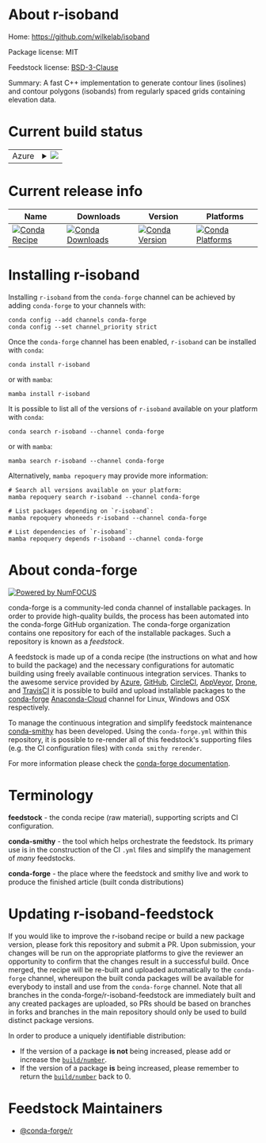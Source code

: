 About r-isoband
===============

Home: https://github.com/wilkelab/isoband

Package license: MIT

Feedstock license: [BSD-3-Clause](https://github.com/conda-forge/r-isoband-feedstock/blob/main/LICENSE.txt)

Summary: A fast C++ implementation to generate contour lines (isolines) and contour polygons (isobands) from regularly spaced grids containing elevation data.

Current build status
====================


<table>
    
  <tr>
    <td>Azure</td>
    <td>
      <details>
        <summary>
          <a href="https://dev.azure.com/conda-forge/feedstock-builds/_build/latest?definitionId=9234&branchName=main">
            <img src="https://dev.azure.com/conda-forge/feedstock-builds/_apis/build/status/r-isoband-feedstock?branchName=main">
          </a>
        </summary>
        <table>
          <thead><tr><th>Variant</th><th>Status</th></tr></thead>
          <tbody><tr>
              <td>linux_64_r_base4.1</td>
              <td>
                <a href="https://dev.azure.com/conda-forge/feedstock-builds/_build/latest?definitionId=9234&branchName=main">
                  <img src="https://dev.azure.com/conda-forge/feedstock-builds/_apis/build/status/r-isoband-feedstock?branchName=main&jobName=linux&configuration=linux_64_r_base4.1" alt="variant">
                </a>
              </td>
            </tr><tr>
              <td>linux_64_r_base4.2</td>
              <td>
                <a href="https://dev.azure.com/conda-forge/feedstock-builds/_build/latest?definitionId=9234&branchName=main">
                  <img src="https://dev.azure.com/conda-forge/feedstock-builds/_apis/build/status/r-isoband-feedstock?branchName=main&jobName=linux&configuration=linux_64_r_base4.2" alt="variant">
                </a>
              </td>
            </tr><tr>
              <td>linux_aarch64_r_base4.1</td>
              <td>
                <a href="https://dev.azure.com/conda-forge/feedstock-builds/_build/latest?definitionId=9234&branchName=main">
                  <img src="https://dev.azure.com/conda-forge/feedstock-builds/_apis/build/status/r-isoband-feedstock?branchName=main&jobName=linux&configuration=linux_aarch64_r_base4.1" alt="variant">
                </a>
              </td>
            </tr><tr>
              <td>linux_aarch64_r_base4.2</td>
              <td>
                <a href="https://dev.azure.com/conda-forge/feedstock-builds/_build/latest?definitionId=9234&branchName=main">
                  <img src="https://dev.azure.com/conda-forge/feedstock-builds/_apis/build/status/r-isoband-feedstock?branchName=main&jobName=linux&configuration=linux_aarch64_r_base4.2" alt="variant">
                </a>
              </td>
            </tr><tr>
              <td>linux_ppc64le_r_base4.1</td>
              <td>
                <a href="https://dev.azure.com/conda-forge/feedstock-builds/_build/latest?definitionId=9234&branchName=main">
                  <img src="https://dev.azure.com/conda-forge/feedstock-builds/_apis/build/status/r-isoband-feedstock?branchName=main&jobName=linux&configuration=linux_ppc64le_r_base4.1" alt="variant">
                </a>
              </td>
            </tr><tr>
              <td>linux_ppc64le_r_base4.2</td>
              <td>
                <a href="https://dev.azure.com/conda-forge/feedstock-builds/_build/latest?definitionId=9234&branchName=main">
                  <img src="https://dev.azure.com/conda-forge/feedstock-builds/_apis/build/status/r-isoband-feedstock?branchName=main&jobName=linux&configuration=linux_ppc64le_r_base4.2" alt="variant">
                </a>
              </td>
            </tr><tr>
              <td>osx_64_r_base4.1</td>
              <td>
                <a href="https://dev.azure.com/conda-forge/feedstock-builds/_build/latest?definitionId=9234&branchName=main">
                  <img src="https://dev.azure.com/conda-forge/feedstock-builds/_apis/build/status/r-isoband-feedstock?branchName=main&jobName=osx&configuration=osx_64_r_base4.1" alt="variant">
                </a>
              </td>
            </tr><tr>
              <td>osx_64_r_base4.2</td>
              <td>
                <a href="https://dev.azure.com/conda-forge/feedstock-builds/_build/latest?definitionId=9234&branchName=main">
                  <img src="https://dev.azure.com/conda-forge/feedstock-builds/_apis/build/status/r-isoband-feedstock?branchName=main&jobName=osx&configuration=osx_64_r_base4.2" alt="variant">
                </a>
              </td>
            </tr><tr>
              <td>osx_arm64_r_base4.1</td>
              <td>
                <a href="https://dev.azure.com/conda-forge/feedstock-builds/_build/latest?definitionId=9234&branchName=main">
                  <img src="https://dev.azure.com/conda-forge/feedstock-builds/_apis/build/status/r-isoband-feedstock?branchName=main&jobName=osx&configuration=osx_arm64_r_base4.1" alt="variant">
                </a>
              </td>
            </tr><tr>
              <td>osx_arm64_r_base4.2</td>
              <td>
                <a href="https://dev.azure.com/conda-forge/feedstock-builds/_build/latest?definitionId=9234&branchName=main">
                  <img src="https://dev.azure.com/conda-forge/feedstock-builds/_apis/build/status/r-isoband-feedstock?branchName=main&jobName=osx&configuration=osx_arm64_r_base4.2" alt="variant">
                </a>
              </td>
            </tr><tr>
              <td>win_64</td>
              <td>
                <a href="https://dev.azure.com/conda-forge/feedstock-builds/_build/latest?definitionId=9234&branchName=main">
                  <img src="https://dev.azure.com/conda-forge/feedstock-builds/_apis/build/status/r-isoband-feedstock?branchName=main&jobName=win&configuration=win_64_" alt="variant">
                </a>
              </td>
            </tr>
          </tbody>
        </table>
      </details>
    </td>
  </tr>
</table>

Current release info
====================

| Name | Downloads | Version | Platforms |
| --- | --- | --- | --- |
| [![Conda Recipe](https://img.shields.io/badge/recipe-r--isoband-green.svg)](https://anaconda.org/conda-forge/r-isoband) | [![Conda Downloads](https://img.shields.io/conda/dn/conda-forge/r-isoband.svg)](https://anaconda.org/conda-forge/r-isoband) | [![Conda Version](https://img.shields.io/conda/vn/conda-forge/r-isoband.svg)](https://anaconda.org/conda-forge/r-isoband) | [![Conda Platforms](https://img.shields.io/conda/pn/conda-forge/r-isoband.svg)](https://anaconda.org/conda-forge/r-isoband) |

Installing r-isoband
====================

Installing `r-isoband` from the `conda-forge` channel can be achieved by adding `conda-forge` to your channels with:

```
conda config --add channels conda-forge
conda config --set channel_priority strict
```

Once the `conda-forge` channel has been enabled, `r-isoband` can be installed with `conda`:

```
conda install r-isoband
```

or with `mamba`:

```
mamba install r-isoband
```

It is possible to list all of the versions of `r-isoband` available on your platform with `conda`:

```
conda search r-isoband --channel conda-forge
```

or with `mamba`:

```
mamba search r-isoband --channel conda-forge
```

Alternatively, `mamba repoquery` may provide more information:

```
# Search all versions available on your platform:
mamba repoquery search r-isoband --channel conda-forge

# List packages depending on `r-isoband`:
mamba repoquery whoneeds r-isoband --channel conda-forge

# List dependencies of `r-isoband`:
mamba repoquery depends r-isoband --channel conda-forge
```


About conda-forge
=================

[![Powered by
NumFOCUS](https://img.shields.io/badge/powered%20by-NumFOCUS-orange.svg?style=flat&colorA=E1523D&colorB=007D8A)](https://numfocus.org)

conda-forge is a community-led conda channel of installable packages.
In order to provide high-quality builds, the process has been automated into the
conda-forge GitHub organization. The conda-forge organization contains one repository
for each of the installable packages. Such a repository is known as a *feedstock*.

A feedstock is made up of a conda recipe (the instructions on what and how to build
the package) and the necessary configurations for automatic building using freely
available continuous integration services. Thanks to the awesome service provided by
[Azure](https://azure.microsoft.com/en-us/services/devops/), [GitHub](https://github.com/),
[CircleCI](https://circleci.com/), [AppVeyor](https://www.appveyor.com/),
[Drone](https://cloud.drone.io/welcome), and [TravisCI](https://travis-ci.com/)
it is possible to build and upload installable packages to the
[conda-forge](https://anaconda.org/conda-forge) [Anaconda-Cloud](https://anaconda.org/)
channel for Linux, Windows and OSX respectively.

To manage the continuous integration and simplify feedstock maintenance
[conda-smithy](https://github.com/conda-forge/conda-smithy) has been developed.
Using the ``conda-forge.yml`` within this repository, it is possible to re-render all of
this feedstock's supporting files (e.g. the CI configuration files) with ``conda smithy rerender``.

For more information please check the [conda-forge documentation](https://conda-forge.org/docs/).

Terminology
===========

**feedstock** - the conda recipe (raw material), supporting scripts and CI configuration.

**conda-smithy** - the tool which helps orchestrate the feedstock.
                   Its primary use is in the construction of the CI ``.yml`` files
                   and simplify the management of *many* feedstocks.

**conda-forge** - the place where the feedstock and smithy live and work to
                  produce the finished article (built conda distributions)


Updating r-isoband-feedstock
============================

If you would like to improve the r-isoband recipe or build a new
package version, please fork this repository and submit a PR. Upon submission,
your changes will be run on the appropriate platforms to give the reviewer an
opportunity to confirm that the changes result in a successful build. Once
merged, the recipe will be re-built and uploaded automatically to the
`conda-forge` channel, whereupon the built conda packages will be available for
everybody to install and use from the `conda-forge` channel.
Note that all branches in the conda-forge/r-isoband-feedstock are
immediately built and any created packages are uploaded, so PRs should be based
on branches in forks and branches in the main repository should only be used to
build distinct package versions.

In order to produce a uniquely identifiable distribution:
 * If the version of a package **is not** being increased, please add or increase
   the [``build/number``](https://docs.conda.io/projects/conda-build/en/latest/resources/define-metadata.html#build-number-and-string).
 * If the version of a package **is** being increased, please remember to return
   the [``build/number``](https://docs.conda.io/projects/conda-build/en/latest/resources/define-metadata.html#build-number-and-string)
   back to 0.

Feedstock Maintainers
=====================

* [@conda-forge/r](https://github.com/conda-forge/r/)


